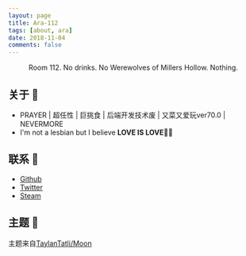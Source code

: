 ```yaml
---
layout: page
title: Ara-112
tags: [about, ara]
date: 2018-11-04
comments: false
---
```


<center>Room 112. No drinks. No Werewolves of Millers Hollow. Nothing.</center>

## 关于 :rocket:
* PRAYER \| 超任性 \| 巨挑食 \| 后端开发技术废 \| 又菜又爱玩ver70.0 \| NEVERMORE
* I'm not a lesbian but I believe **LOVE IS LOVE**:rainbow_flag:

## 联系 :rocket:
* [Github](https://github.com/ara112)
* [Twitter](https://twitter.com/AraJ112)
* [Steam](https://steamcommunity.com/id/ara112)

## 主题 :pray:
主题来自[TaylanTatli/Moon](https://github.com/TaylanTatli/Moon)
